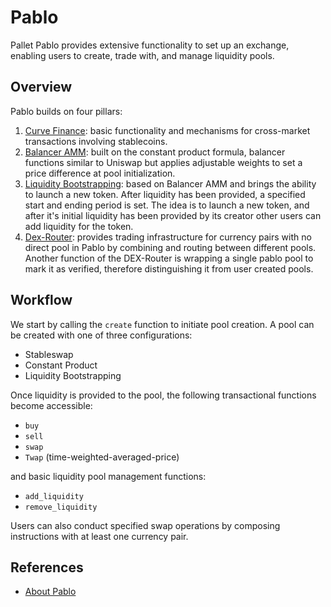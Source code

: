 # Pablo
Pallet Pablo provides extensive functionality to set up an exchange, enabling users to create, trade with, and manage liquidity pools.

## Overview
Pablo builds on four pillars:
1. [Curve Finance](https://curve.fi/files/stableswap-paper.pdf): basic functionality and mechanisms for cross-market transactions involving stablecoins.
2. [Balancer AMM](https://balancer.fi/whitepaper.pdf): built on the constant product formula, balancer functions similar to Uniswap but applies adjustable weights to set a price difference at pool initialization.
3. [Liquidity Bootstrapping](https://github.com/ComposableFi/composable/blob/main/frame/pablo/src/liquidity_bootstrapping.rs): based on Balancer AMM and brings the ability to launch a new token. After liquidity has been provided, a specified start and ending period is set. The idea is to launch a new token, and after it's initial liquidity has been provided by its creator other users can add liquidity for the token.
4. [Dex-Router](../../book/src/pallets/dex-router.md): provides trading infrastructure for currency pairs with no direct pool in Pablo by combining and routing between different pools. Another function of the DEX-Router is wrapping a single pablo pool to mark it as verified, therefore distinguishing it from user created pools.

## Workflow

We start by calling the `create` function to initiate pool creation. A pool can be created with one of three configurations:
- Stableswap
- Constant Product
- Liquidity Bootstrapping

Once liquidity is provided to the pool, the following transactional functions become accessible:
- `buy` 
- `sell`
- `swap`
- `Twap` (time-weighted-averaged-price)

and basic liquidity pool management functions: 
- `add_liquidity`
- `remove_liquidity`

Users can also conduct specified swap operations by composing instructions with at least one currency pair.

## References

* [About Pablo](https://docs.composable.finance/products/pablo-overview.html)